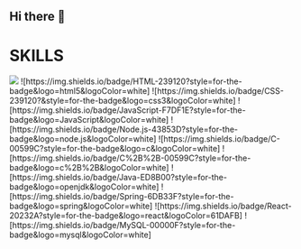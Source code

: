 
## Hi there 👋
# SKILLS
<img src="https://img.shields.io/badge/Python-3776AB?style=for-the-badge&logo=python&logoColor=white">
![https://img.shields.io/badge/HTML-239120?style=for-the-badge&logo=html5&logoColor=white]
![https://img.shields.io/badge/CSS-239120?&style=for-the-badge&logo=css3&logoColor=white]
![https://img.shields.io/badge/JavaScript-F7DF1E?style=for-the-badge&logo=JavaScript&logoColor=white]
![https://img.shields.io/badge/Node.js-43853D?style=for-the-badge&logo=node.js&logoColor=white]
![https://img.shields.io/badge/C-00599C?style=for-the-badge&logo=c&logoColor=white]
![https://img.shields.io/badge/C%2B%2B-00599C?style=for-the-badge&logo=c%2B%2B&logoColor=white]
![https://img.shields.io/badge/Java-ED8B00?style=for-the-badge&logo=openjdk&logoColor=white]
![https://img.shields.io/badge/Spring-6DB33F?style=for-the-badge&logo=spring&logoColor=white]
![https://img.shields.io/badge/React-20232A?style=for-the-badge&logo=react&logoColor=61DAFB]
![https://img.shields.io/badge/MySQL-00000F?style=for-the-badge&logo=mysql&logoColor=white]




